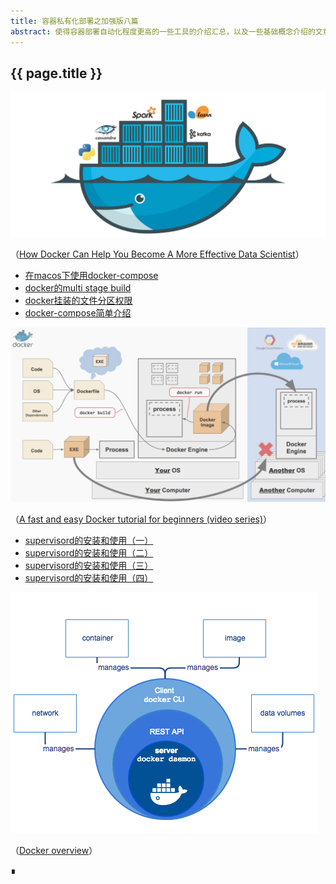 ```yaml
---
title: 容器私有化部署之加强版八篇
abstract: 使得容器部署自动化程度更高的一些工具的介绍汇总，以及一些基础概念介绍的文章。
---
```


## {{ page.title }}

![](https://raw.githubusercontent.com/liweinan/blogpic2019/master/data/may14/1_JAJ910fg52ODIRZjHXASBQ.png)

（[How Docker Can Help You Become A More Effective Data Scientist](https://towardsdatascience.com/how-docker-can-help-you-become-a-more-effective-data-scientist-7fc048ef91d5)）

- [在macos下使用docker-compose](http://weinan.io/2019/05/08/docker.html)
- [docker的multi stage build](http://weinan.io/2019/05/07/docker.html)
- [docker挂装的文件分区权限](http://weinan.io/2019/04/07/docker.html)
- [docker-compose简单介绍](http://weinan.io/2019/04/08/docker.html)

![](https://raw.githubusercontent.com/liweinan/blogpic2019/master/data/may14/547D083A-D6B1-41FD-9F6C-284C315A7E3D.png)

（[A fast and easy Docker tutorial for beginners (video series)](https://medium.freecodecamp.org/docker-quick-start-video-tutorials-1dfc575522a0)）

- [supervisord的安装和使用（一）](http://weinan.io/2019/03/25/supervisord.html)
- [supervisord的安装和使用（二）](http://weinan.io/2019/03/26/supervisord.html)
- [supervisord的安装和使用（三）](http://weinan.io/2019/03/27/supervisord.html)
- [supervisord的安装和使用（四）](http://weinan.io/2019/03/30/supervisord.html)

![](https://raw.githubusercontent.com/liweinan/blogpic2019/master/data/may14/engine-components-flow.png)

（[Docker overview](https://docs.docker.com/engine/docker-overview/)）

∎

